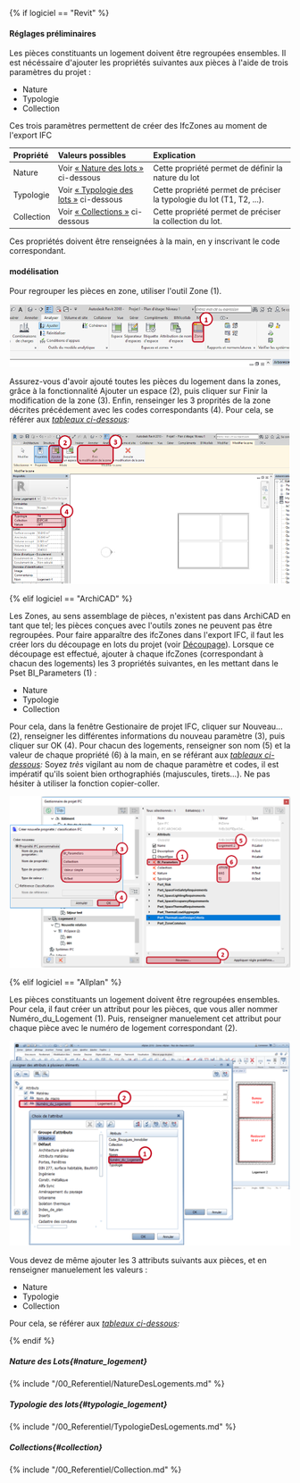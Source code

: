 {% if logiciel == "Revit" %}

#### Réglages préliminaires 

Les pièces constituants un logement doivent être regroupées ensembles. Il est nécéssaire d'ajouter les propriétés suivantes aux pièces à l'aide de trois paramètres du projet :

* Nature
* Typologie
* Collection

Ces trois paramètres permettent de créer des IfcZones au moment de l'export IFC

| Propriété | Valeurs possibles | Explication |
| :--- | :--- | :--- |
| Nature | Voir [« Nature des lots »](#nature_logement) ci-dessous | Cette propriété permet de définir la nature du lot|
| Typologie | Voir [« Typologie des lots »](#typologie_logement) ci-dessous | Cette propriété permet de préciser la typologie du lot (T1, T2, ...).|
| Collection | Voir [« Collections »](#collection) ci-dessous  | Cette propriété permet de préciser la collection du lot.|

Ces propriétés doivent être renseignées à la main, en y inscrivant le code correspondant.

#### modélisation

Pour regrouper les pièces en zone, utiliser l'outil Zone (1). 

![ZonesRevit01](/02_Modelisation/02_architecte/images/ZonesRevit01.PNG)

Assurez-vous d'avoir ajouté toutes les pièces du logement dans la zones, grâce à la fonctionnalité Ajouter un espace (2), puis cliquer sur Finir la modification de la zone (3). Enfin, renseinger les 3 proprités de la zone décrites précédement avec les codes correspondants (4). Pour cela, se référer aux _[tableaux ci-dessous](#nature_logement):_

![ZonesRevit02](/02_Modelisation/02_architecte/images/ZonesRevit02.PNG)

{% elif logiciel == "ArchiCAD" %}

Les Zones, au sens assemblage de pièces, n'existent pas dans ArchiCAD en tant que tel; les pièces conçues avec l'outils zones ne peuvent pas être regroupées. Pour faire apparaître des ifcZones dans l'export IFC, il faut les créer lors du découpage en lots du projet (voir [Découpage](#découpage)). Lorsque ce découpage est effectué, ajouter à chaque ifcZones (correspondant à chacun des logements) les 3 propriétés suivantes, en les mettant dans le Pset BI_Parameters (1) :

* Nature
* Typologie
* Collection

Pour cela, dans la fenêtre Gestionaire de projet IFC, cliquer sur Nouveau... (2), renseigner les différentes informations du nouveau paramètre (3), puis cliquer sur OK (4).
Pour chacun des logements, renseigner son nom (5) et la valeur de chaque propriété (6) à la main, en se référant aux _[tableaux ci-dessous](#nature_logement):_
Soyez _très_ vigilant au nom de chaque paramètre et codes, il est impératif qu'ils soient bien orthographiés (majuscules, tirets...). Ne pas hésiter à utiliser la fonction copier-coller.

![ZonesArchiCAD01](/02_Modelisation/02_architecte/images/ZonesArchiCAD01.PNG)

{% elif logiciel == "Allplan" %}

Les pièces constituants un logement doivent être regroupées ensembles. Pour cela, il faut créer un attribut pour les pièces, que vous aller nommer Numéro_du_Logement (1). Puis, renseigner manuelement cet attribut pour chaque pièce avec le numéro de logement correspondant (2).  

![ZonesAallplan01](/02_Modelisation/02_architecte/images/ZonesAllplan01.PNG)

Vous devez de même ajouter les 3 attributs suivants aux pièces, et en renseigner manuelement les valeurs : 

* Nature
* Typologie
* Collection

 Pour cela, se référer aux _[tableaux ci-dessous](#nature_logement):_

{% endif %}

##### Nature des Lots{#nature_logement}

{% include "/00_Referentiel/NatureDesLogements.md"  %}

##### Typologie des lots{#typologie_logement}

{% include "/00_Referentiel/TypologieDesLogements.md"  %}

##### Collections{#collection}

{% include "/00_Referentiel/Collection.md"  %}